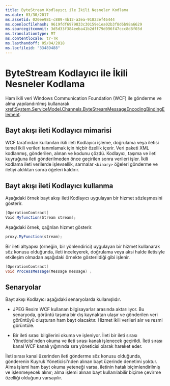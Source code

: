 ```yaml
---
title: ByteStream Kodlayıcı ile İkili Nesneler Kodlama
ms.date: 03/30/2017
ms.assetid: 020ee981-c889-4b12-a3ea-91823ef46444
ms.openlocfilehash: 9619fdf6979833c30159e1ea02b3f8d6b98a6629
ms.sourcegitcommit: 3d5d33f384eeba41b2dff79d096f47ccc8d8f03d
ms.translationtype: MT
ms.contentlocale: tr-TR
ms.lasthandoff: 05/04/2018
ms.locfileid: "33489488"
---
```

# <a name="encoding-binary-objects-with-bytestream-encoder"></a>ByteStream Kodlayıcı ile İkili Nesneler Kodlama
Ham ikili veri Windows Communication Foundation (WCF) ile gönderme ve alma yapılandırılmış kullanarak <xref:System.ServiceModel.Channels.ByteStreamMessageEncodingBindingElement>.  
  
## <a name="byte-stream-message-encoder-architecture"></a>Bayt akışı ileti Kodlayıcı mimarisi  
 WCF tarafından kullanılan ikili ileti Kodlayıcı işleme, doğrulama veya iletisi temel ikili verileri tanımlamak için hiçbir özellik içerir. Veri paketi XML kodlanmış, gönderilen, alınan ve kodunu çözdü. Kodlayıcı, taşıma ve ileti kuyruğuna ileti gönderilmeden önce geçirilen sonra verileri işler. İkili kodlama ileti verilerde işlevsellik, sarmalar `<binary>` öğeleri gönderme ve iletiyi aldıktan sonra öğeleri kaldırır.  
  
## <a name="using-the-byte-stream-message-encoder"></a>Bayt akışı ileti Kodlayıcı kullanma  
 Aşağıdaki örnek bayt akışı ileti Kodlayıcı uygulayan bir hizmet sözleşmesini gösterir.  
  
```csharp  
[OperationContract]  
Void Myfunction(Stream stream);  
```  
  
 Aşağıdaki örnek, çağrılan hizmet gösterir.  
  
```csharp  
proxy.MyFunction(stream);  
```  
  
 Bir ileti altyapısı (örneğin, bir yönlendirici) uygulayan bir hizmet kullanarak söz konusu olduğunda, ileti inceleyerek, doğrulama veya aksi halde iletisiyle etkileşim olmadan aşağıdaki örnekte gösterildiği gibi işlenir.  
  
```csharp  
[OperationContract]  
void ProcessMessage(Message message) ;  
```  
  
## <a name="scenarios"></a>Senaryolar  
 Bayt akışı Kodlayıcı aşağıdaki senaryolarda kullanışlıdır.  
  
-   JPEG Resim WCF kullanan bilgisayarlar arasında aktarılıyor. Bu senaryoda, görüntü taşıma bir dış kaynaktan ulaşır ve gönderilen veri görüntüyü oluşturan ham bayt olacaktır. Hizmet ikili verileri alır ve resmi görüntüle.  
  
-   Bir ileti sırası bilgilerini okuma ve işleniyor. İleti bir ileti sırası Yöneticisi'nden okuma ve ileti sırası kanalı işlenecek geçirildi. İleti sırası kanal WCF kanalı yığınında sıra yöneticisi olarak hareket eder.  
  
 İleti sırası kanal üzerinden ileti gönderme söz konusu olduğunda, gönderenin Kuyruk Yöneticisi'nden alınan bayt üzerinde denetimi yoktur. Alma işlemi ham bayt okuma yeteneği varsa, iletinin hatalı biçimlendirilmiş ve işlenmeyecek alınır; alma işlemi alınan bayt kullanılabilir biçime çevirme özelliği olduğunu varsayılır.
